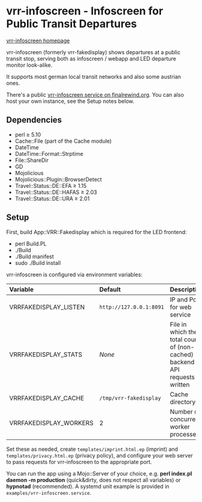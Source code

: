 # vrr-infoscreen - Infoscreen for Public Transit Departures

[vrr-infoscreen homepage](https://finalrewind.org/projects/vrr-fakedisplay/)

vrr-infoscreen (formerly vrr-fakedisplay) shows departures at a public transit
stop, serving both as infoscreen / webapp and LED departure monitor look-alike.

It supports most german local transit networks and also some austrian ones.

There's a public [vrr-infoscreen service on
finalrewind.org](https://vrrf.finalrewind.org/). You can also host your own
instance, see the Setup notes below.

## Dependencies

 * perl ≥ 5.10
 * Cache::File (part of the Cache module)
 * DateTime
 * DateTime::Format::Strptime
 * File::ShareDir
 * GD
 * Mojolicious
 * Mojolicious::Plugin::BrowserDetect
 * Travel::Status::DE::EFA ≥ 1.15
 * Travel::Status::DE::HAFAS ≥ 2.03
 * Travel::Status::DE::URA ≥ 2.01

## Setup

First, build App::VRR::Fakedisplay which is required for the LED frontend:

* perl Build.PL
* ./Build
* ./Build manifest
* sudo ./Build install

vrr-infoscreen is configured via environment variables:

| Variable | Default | Description |
| :------- | :------ | :---------- |
| VRRFAKEDISPLAY\_LISTEN | `http://127.0.0.1:8091` | IP and Port for web service |
| VRRFAKEDISPLAY\_STATS | _None_ | File in which the total count of (non-cached) backend API requests is written |
| VRRFAKEDISPLAY\_CACHE | `/tmp/vrr-fakedisplay` | Cache directory |
| VRRFAKEDISPLAY\_WORKERS | 2 | Number of concurrent worker processes |

Set these as needed, create `templates/imprint.html.ep` (imprint) and
`templates/privacy.html.ep` (privacy policy), and configure your web server to
pass requests for vrr-infoscreen to the appropriate port.

You can run the app using a Mojo::Server of your choice, e.g.  **perl
index.pl daemon -m production** (quick&dirty, does not respect all variables)
or **hypnotad** (recommended). A systemd unit example is provided in
`examples/vrr-infoscreen.service`.

